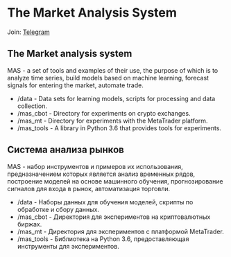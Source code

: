 # The Market Analysis System
Join: [Telegram](https://t.me/joinchat/DQqeG0U3UMPU11g4l-5qgQ "Telegram")

## The Market analysis system
MAS - a set of tools and examples of their use, the purpose of which is to analyze time series, build models based on machine learning, forecast signals for entering the market, automate trade.
* /data - Data sets for learning models, scripts for processing and data collection.
* /mas_cbot - Directory for experiments on crypto exchanges.
* /mas_mt - Directory for experiments with the MetaTrader platform.
* /mas_tools - A library in Python 3.6 that provides tools for experiments.

## Система анализа рынков
MAS - набор инструментов и примеров их использования, предназначением которых является анализ временных рядов, построение моделей на основе машинного обучения, прогнозирование сигналов для входа в рынок, автоматизация торговли.
* /data - Наборы данных для обучения моделей, скрипты по обработке и сбору данных.
* /mas_cbot - Директория для экспериментов на криптовалютных биржах.
* /mas_mt - Директория для экспериментов с платформой MetaTrader.
* /mas_tools - Библиотека на Python 3.6, предоставляющая инструменты для экспериментов.
